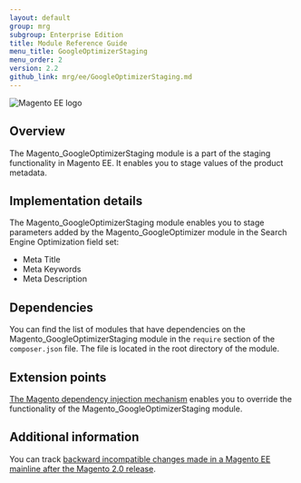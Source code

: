 ```yaml
---
layout: default
group: mrg
subgroup: Enterprise Edition
title: Module Reference Guide
menu_title: GoogleOptimizerStaging
menu_order: 2
version: 2.2
github_link: mrg/ee/GoogleOptimizerStaging.md
---
```


![Magento EE logo]({{site.baseurl}}common/images/ee-only_large.png)

## Overview

The Magento_GoogleOptimizerStaging module is a part of the staging functionality in Magento EE. It enables you to stage values of the product metadata.

## Implementation details

The Magento_GoogleOptimizerStaging module enables you to stage parameters added by the Magento_GoogleOptimizer module in the Search Engine Optimization field set:

- Meta Title
- Meta Keywords
- Meta Description

## Dependencies

You can find the list of modules that have dependencies on the Magento_GoogleOptimizerStaging module in the `require` section of the `composer.json` file. The file is located in the root directory of the module.

## Extension points

[The Magento dependency injection mechanism](http://devdocs.magento.com/guides/v2.2/extension-dev-guide/depend-inj.html) enables you to override the functionality of the Magento_GoogleOptimizerStaging module.

## Additional information

You can track [backward incompatible changes made in a Magento EE mainline after the Magento 2.0 release](http://devdocs.magento.com/guides/v2.0/release-notes/changes/ee_changes.html).
